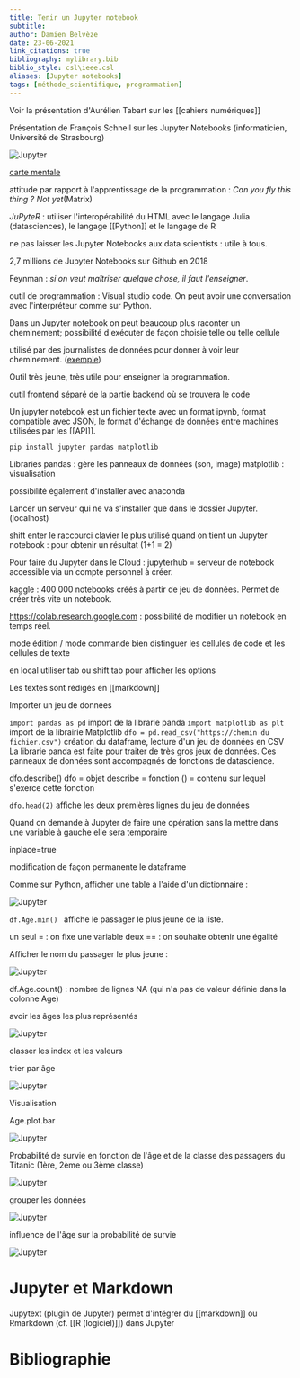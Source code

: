 ```yaml
---
title: Tenir un Jupyter notebook
subtitle:
author: Damien Belvèze
date: 23-06-2021
link_citations: true
bibliography: mylibrary.bib
biblio_style: csl\ieee.csl
aliases: [Jupyter notebooks]
tags: [méthode_scientifique, programmation]
---
```


Voir  la présentation d'Aurélien Tabart sur les [[cahiers numériques]]

Présentation de François Schnell sur les Jupyter Notebooks (informaticien, Université de Strasbourg)

![Jupyter](images/jupyter.png)

[carte mentale](https://www.mindomo.com/fr/mindmap/code-htmlcssjspython-78c64935ec2a4d1994270e5916fffa43)

attitude par rapport à l'apprentissage de la programmation : *Can you fly this thing ? Not yet*(Matrix)

*JuPyteR* : utiliser l'interopérabilité du HTML avec le langage Julia (datasciences), le langage [[Python]] et le langage de R

ne pas laisser les Jupyter Notebooks aux data scientists : utile à tous. 

2,7 millions de Jupyter Notebooks sur Github en 2018

Feynman : *si on veut maîtriser quelque chose, il faut l'enseigner*.

outil de programmation : Visual studio code. 
On peut avoir une conversation avec l'interpréteur comme sur Python. 

Dans un Jupyter notebook on peut beaucoup plus raconter un cheminement; possibilité d'exécuter de façon choisie telle ou telle cellule

utilisé par des journalistes de données pour donner à voir leur cheminement. ([exemple](https://www.rue89strasbourg.com/la-surmortalite-en-alsace-pendant-la-periode-covid-vue-depuis-les-chiffres-de-linsee-177809))

Outil très jeune, très utile pour enseigner la programmation. 

outil frontend séparé de la partie backend où se trouvera le code

Un jupyter notebook est un fichier texte avec un format ipynb, format compatible avec JSON, le format d'échange de données entre machines utilisées par les [[API]].

``
pip install jupyter pandas matplotlib
``


Libraries
pandas : gère les panneaux de données (son, image)
matplotlib : visualisation

possibilité également d'installer avec anaconda

Lancer un serveur  qui ne va s'installer que dans le dossier Jupyter. (localhost)

shift enter le raccourci clavier le plus utilisé quand on tient un Jupyter notebook : pour obtenir un résultat (1+1 = 2)

Pour faire du Jupyter dans le Cloud : jupyterhub = serveur de notebook accessible via un compte personnel à créer.

kaggle : 400 000 notebooks créés à partir de jeu de données. Permet de créer très vite un notebook. 

https://colab.research.google.com : possibilité de modifier un notebook en temps réel. 

mode édition / mode commande
bien distinguer les cellules de code et les cellules de texte

en local utiliser tab ou shift tab pour afficher les options

Les textes sont rédigés en [[markdown]]

Importer un jeu de données

``
import pandas as pd
``
import de la librarie panda
``
import matplotlib as plt
``
import de la librairie Matplotlib
``
dfo = pd.read_csv("https://chemin du fichier.csv")
``
création du dataframe, lecture d'un jeu de données en CSV
La librarie panda est faite pour traiter de très gros jeux de données. 
Ces panneaux de données sont accompagnés de fonctions de datascience. 

dfo.describe()
dfo  = objet
describe = fonction
() = contenu sur lequel s'exerce cette fonction

``
dfo.head(2)
``
affiche les deux premières lignes du jeu de données

Quand on demande à Jupyter de faire une opération sans la mettre dans une variable à gauche elle sera temporaire

inplace=true 

modification de façon permanente le dataframe

Comme sur Python, afficher une table à l'aide d'un dictionnaire : 

![Jupyter](images/jupyter2.png)

``
df.Age.min() 
``
affiche le passager le plus jeune de la liste.

un seul = : on fixe une variable
deux == : on souhaite obtenir une égalité

Afficher le nom du passager le plus jeune : 

![Jupyter](images/jupyter4.png)

df.Age.count() : nombre de lignes NA (qui n'a pas de valeur définie dans la colonne Age)

avoir les âges les plus représentés

![Jupyter](images/jupyter5.png)

classer les index et les valeurs

trier par âge 

![Jupyter](images/jupyter6.png)

Visualisation 

Age.plot.bar

![Jupyter](images/jupyter7.png)

Probabilité de survie en fonction de l'âge et de la classe des passagers du Titanic (1ère, 2ème ou 3ème classe)

![Jupyter](images/jupyter8.png)

grouper les données 

![Jupyter](images/jupyter9.png)

influence de l'âge sur la probabilité de survie

![Jupyter](images/jupyter10.png)


# Jupyter et Markdown

Jupytext (plugin de Jupyter) permet d'intégrer du [[markdown]] ou Rmarkdown (cf. [[R (logiciel)]]) dans Jupyter

































# Bibliographie
